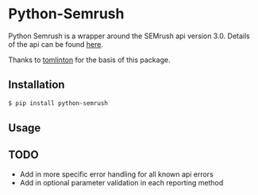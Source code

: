 # Python-Semrush

Python Semrush is a wrapper around the SEMrush api version 3.0. Details of the api can be found [here](http://www.semrush.com/api-documentation/).

Thanks to [tomlinton](https://github.com/tomlinton) for the basis of this package.

## Installation

```bash
$ pip install python-semrush
```

## Usage


## TODO
- Add in more specific error handling for all known api errors
- Add in optional parameter validation in each reporting method


